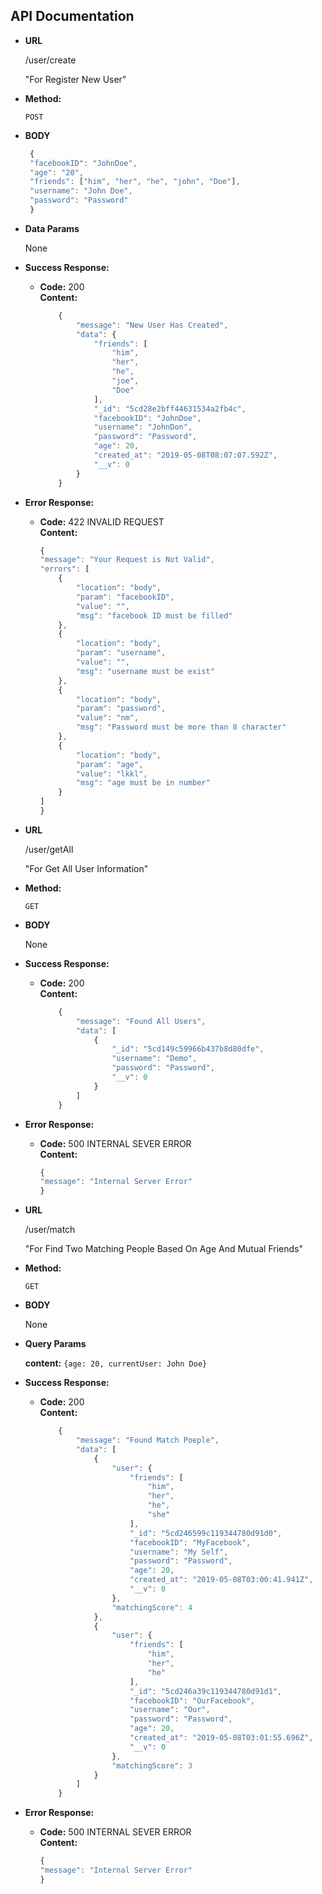 **API Documentation**
----

* **URL**

  /user/create

  "For Register New User"

* **Method:**

  `POST`
  
*  **BODY**
 
   ```javascript
    {
	"facebookID": "JohnDoe",
    "age": "20",
    "friends": ["him", "her", "he", "john", "Doe"],
    "username": "John Doe",
	"password": "Password"
    }
   ```

* **Data Params**

  None

* **Success Response:**

  * **Code:** 200 <br />
    **Content:** 
    ```javascript
        {
            "message": "New User Has Created",
            "data": {
                "friends": [
                    "him",
                    "her",
                    "he",
                    "joe",
                    "Doe"
                ],
                "_id": "5cd28e2bff44631534a2fb4c",
                "facebookID": "JohnDoe",
                "username": "JohnDon",
                "password": "Password",
                "age": 20,
                "created_at": "2019-05-08T08:07:07.592Z",
                "__v": 0
            }
        }
    ```
 
* **Error Response:**

  * **Code:** 422 INVALID REQUEST <br />
    **Content:** 
    ```javascript
    {
    "message": "Your Request is Not Valid",
    "errors": [
        {
            "location": "body",
            "param": "facebookID",
            "value": "",
            "msg": "facebook ID must be filled"
        },
        {
            "location": "body",
            "param": "username",
            "value": "",
            "msg": "username must be exist"
        },
        {
            "location": "body",
            "param": "password",
            "value": "nm",
            "msg": "Password must be more than 8 character"
        },
        {
            "location": "body",
            "param": "age",
            "value": "lkkl",
            "msg": "age must be in number"
        }
    ]
    }
    ```

* **URL**

  /user/getAll

  "For Get All User Information"

* **Method:**

  `GET`
  
*  **BODY**
 
   None

* **Success Response:**

  * **Code:** 200 <br />
    **Content:** 
    ```javascript
        {
            "message": "Found All Users",
            "data": [
                {
                    "_id": "5cd149c59966b437b8d80dfe",
                    "username": "Demo",
                    "password": "Password",
                    "__v": 0
                }
            ]
        }
    ```
 
* **Error Response:**

  * **Code:** 500 INTERNAL SEVER ERROR <br />
    **Content:** 
    ```javascript
    {
    "message": "Internal Server Error"
    }
    ```

* **URL**

  /user/match

  "For Find Two Matching People Based On Age And Mutual Friends"

* **Method:**

  `GET`

*  **BODY**
 
   None

* **Query Params**

  **content:** `{age: 20, currentUser: John Doe}`

* **Success Response:**

  * **Code:** 200 <br />
    **Content:** 
    ```javascript
        {
            "message": "Found Match Poeple",
            "data": [
                {
                    "user": {
                        "friends": [
                            "him",
                            "her",
                            "he",
                            "she"
                        ],
                        "_id": "5cd246599c119344780d91d0",
                        "facebookID": "MyFacebook",
                        "username": "My Self",
                        "password": "Password",
                        "age": 20,
                        "created_at": "2019-05-08T03:00:41.941Z",
                        "__v": 0
                    },
                    "matchingScore": 4
                },
                {
                    "user": {
                        "friends": [
                            "him",
                            "her",
                            "he"
                        ],
                        "_id": "5cd246a39c119344780d91d1",
                        "facebookID": "OurFacebook",
                        "username": "Our",
                        "password": "Password",
                        "age": 20,
                        "created_at": "2019-05-08T03:01:55.696Z",
                        "__v": 0
                    },
                    "matchingScore": 3
                }
            ]
        }
    ```

* **Error Response:**

  * **Code:** 500 INTERNAL SEVER ERROR <br />
    **Content:** 
    ```javascript
    {
    "message": "Internal Server Error"
    }
    ```